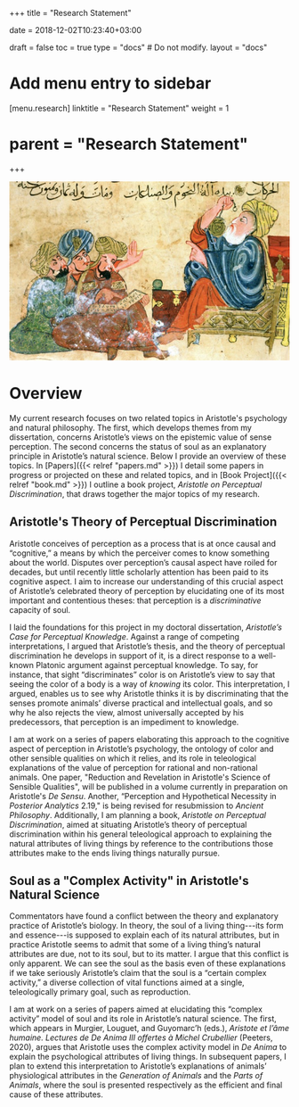 +++
title = "Research Statement"

date = 2018-12-02T10:23:40+03:00

draft = false
toc = true
type = "docs"  # Do not modify.
layout = "docs"

# Add menu entry to sidebar
[menu.research]
  linktitle = "Research Statement"
  weight = 1
  # parent = "Research Statement"
+++

![Feature Image](aristotleteaching.jpg)

# Overview

My current research focuses on two related topics in Aristotle's psychology and natural philosophy. The first, which develops themes from my dissertation, concerns Aristotle’s views on the epistemic value of sense perception. The second concerns the status of soul as an explanatory principle in Aristotle’s natural science. Below I provide an overview of these topics. In [Papers]({{< relref "papers.md" >}}) I detail some papers in progress or projected on these and related topics, and in [Book Project]({{< relref "book.md" >}}) I outline a book project, _Aristotle on Perceptual Discrimination_, that draws together the major topics of my research.

## Aristotle's Theory of Perceptual Discrimination

Aristotle conceives of perception as a process that is at once causal and “cognitive,” a means by which the perceiver comes to know something about the world. Disputes over perception’s causal aspect have roiled for decades, but until recently little scholarly attention has been paid to its cognitive aspect. I aim to increase our understanding of this crucial aspect of Aristotle’s celebrated theory of perception by elucidating one of its most important and contentious theses: that perception is a _discriminative_ capacity of soul.

I laid the foundations for this project in my doctoral dissertation, _Aristotle’s Case for Perceptual Knowledge_. Against a range of competing interpretations, I argued that Aristotle’s thesis, and the theory of perceptual discrimination he develops in support of it, is a direct response to a well-known Platonic argument against perceptual knowledge. To say, for instance, that sight “discriminates” color is on Aristotle’s view to say that seeing the color of a body is a way of _knowing_ its color. This interpretation, I argued, enables us to see why Aristotle thinks it is by discriminating that the senses promote animals’ diverse practical and intellectual goals, and so why he also rejects the view, almost universally accepted by his predecessors, that perception is an impediment to knowledge.

I am at work on a series of papers elaborating this approach to the cognitive aspect of perception in Aristotle’s psychology, the ontology of color and other sensible qualities on which it relies, and its role in teleological explanations of the value of perception for rational and non-rational animals. One paper, "Reduction and Revelation in Aristotle's Science of Sensible Qualities", will be published in a volume currently in preparation on Aristotle's _De Sensu_. Another, “Perception and Hypothetical Necessity in _Posterior Analytics_ 2.19," is being revised for resubmission to _Ancient Philosophy_. Additionally, I am planning a book, _Aristotle on Perceptual Discrimination_, aimed at situating Aristotle’s theory of perceptual discrimination within his general teleological approach to explaining the natural attributes of living things by reference to the contributions those attributes make to the ends living things naturally pursue.

## Soul as a "Complex Activity" in Aristotle's Natural Science

Commentators have found a conflict between the theory and explanatory practice of Aristotle’s biology. In theory, the soul of a living thing---its form and essence---is supposed to explain each of its natural attributes, but in practice Aristotle seems to admit that some of a living thing’s natural attributes are due, not to its soul, but to its matter. I argue that this conflict is only apparent. We can see the soul as the basis even of these explanations if we take seriously Aristotle’s claim that the soul is a “certain complex activity,” a diverse collection of vital functions aimed at a single, teleologically primary goal, such as reproduction.

I am at work on a series of papers aimed at elucidating this “complex activity” model of soul and its role in Aristotle’s natural science. The first, which appears in Murgier, Louguet, and Guyomarc’h (eds.), _Aristote et l’âme humaine. Lectures de De Anima III offertes à Michel Crubellier_ (Peeters, 2020), argues that Aristotle uses the complex activity model in _De Anima_ to explain the psychological attributes of living things. In subsequent papers, I plan to extend this interpretation to Aristotle’s explanations of animals’ physiological attributes in the _Generation of Animals_ and the _Parts of Animals_, where the soul is presented respectively as the efficient and final cause of these attributes.
